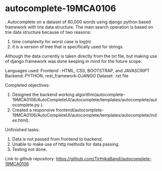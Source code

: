 # autocomplete-19MCA0106
.
Autocomplete on a dataset of 80,000 words using django python based framework with trie data structure. The main search operation is based on trie data structure because of two reasons: 
1) time complexity for worst case is log(n) 
2) it is a version of tree that is specifically used for strings.

Although the data currently is taken directly from the txt file, but making use of django framework was done keeping in mind for the future scope. 

Languages used:
Frontend : HTML, CSS, BOOTSTRAP, and JAVASCRIPT
Backend: PYTHON, rest_framework-DJANGO
Dataset: .txt file

Completed objectives:
1.	Designed the backend working algorithm(autocomplete-19MCA0106/AutoCompleteUI/autocomplete/templates/autocomplete/autocomplete.py ).
2.	Created a responsive frontend(autocomplete-19MCA0106/AutoCompleteUI/autocomplete/templates/autocomplete/index.html).

Unfinished tasks:
1.	Data is not passed from frontend to backend.
2.	Unable to make use of http methods for data passing.
3.	Testing not done.

Link to github repository:
https://github.com/TirthikaBandi/autocomplete-19MCA0106
